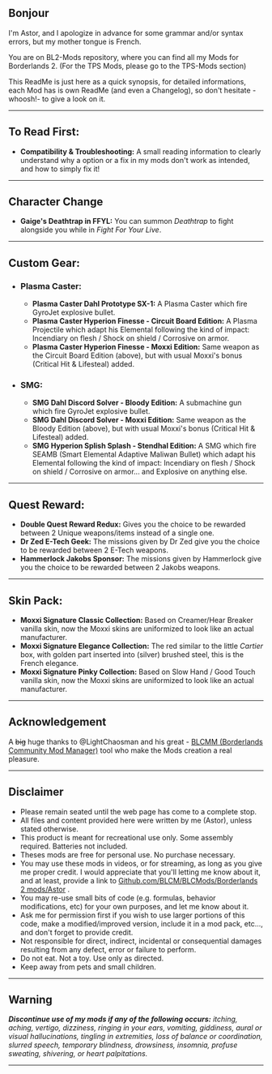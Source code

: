 ## Bonjour

I'm Astor, and I apologize in advance for some grammar and/or syntax errors, but my mother tongue is French.

You are on BL2-Mods repository, where you can find all my Mods for Borderlands 2. (For the TPS Mods, please go to the TPS-Mods section) 

This ReadMe is just here as a quick synopsis, for detailed informations, each Mod has is own ReadMe (and even a Changelog), so don't hesitate -whoosh!- to give a look on it.

* * * * *

## To Read First: 

- **Compatibility & Troubleshooting:** A small reading information to clearly understand why a option or a fix in my mods don't work as intended, and how to simply fix it!

* * * * *

## Character Change 
- **Gaige's Deathtrap in FFYL:** You can summon *Deathtrap* to fight alongside you while in *Fight For Your Live*.

* * * * *

## Custom Gear:

- ### Plasma Caster:

  - **Plasma Caster Dahl Prototype SX-1:** A Plasma Caster which fire GyroJet explosive bullet.
  - **Plasma Caster Hyperion Finesse - Circuit Board Edition:** A Plasma Projectile which adapt his Elemental following the kind of impact: Incendiary on flesh / Shock on shield / Corrosive on armor.
  - **Plasma Caster Hyperion Finesse - Moxxi Edition:** Same weapon as the Circuit Board Edition (above), but with usual Moxxi's bonus (Critical Hit & Lifesteal) added.

- ### SMG:

  - **SMG Dahl Discord Solver - Bloody Edition:** A submachine gun which fire GyroJet explosive bullet.
  - **SMG Dahl Discord Solver - Moxxi Edition:** Same weapon as the Bloody Edition (above), but with usual Moxxi's bonus (Critical Hit & Lifesteal) added.
  - **SMG Hyperion Splish Splash - Stendhal Edition:** A SMG which fire SEAMB (Smart Elemental Adaptive Maliwan Bullet) which adapt his Elemental following the kind of impact: Incendiary on flesh / Shock on shield / Corrosive on armor... and Explosive on anything else.

* * * * *
 
## Quest Reward: 
- **Double Quest Reward Redux:** Gives you the choice to be rewarded between 2 Unique weapons/items instead of a single one.
- **Dr Zed E-Tech Geek:** The missions given by Dr Zed give you the choice to be rewarded between 2 E-Tech weapons.
- **Hammerlock Jakobs Sponsor:** The missions given by Hammerlock give you the choice to be rewarded between 2 Jakobs weapons.

* * * * *

## Skin Pack: 
- **Moxxi Signature Classic Collection:** Based on Creamer/Hear Breaker vanilla skin, now the Moxxi skins are uniformized to look like an actual manufacturer.
- **Moxxi Signature Elegance Collection:** The red similar to the little _Cartier_ box, with golden part inserted into (silver) brushed steel, this is the French elegance. 
- **Moxxi Signature Pinky Collection:** Based on Slow Hand / Good Touch vanilla skin, now the Moxxi skins are uniformized to look like an actual manufacturer.

* * * * *

## Acknowledgement

A ~~big~~ huge thanks to @LightChaosman and his great - [BLCMM (Borderlands Community Mod Manager)](https://github.com/BLCM/BLCMods/wiki/Borderlands-Community-Mod-Manager) tool who make the Mods creation a real pleasure. 

* * * * *

## Disclaimer

- Please remain seated until the web page has come to a complete stop. 
- All files and content provided here were written by me (Astor), unless stated otherwise.
- This product is meant for recreational use only. Some assembly required. Batteries not included.
- Theses mods are free for personal use. No purchase necessary.
- You may use these mods in videos, or for streaming, as long as you give me proper credit. I would appreciate that you'll letting me know about it, and at least, provide a link to [Github.com/BLCM/BLCMods/Borderlands 2 mods/Astor](https://github.com/BLCM/BLCMods/tree/master/Borderlands%202%20mods/Astor) .
- You may re-use small bits of code (e.g. formulas, behavior modifications, etc) for your own purposes, and let me know about it. 
- Ask me for permission first if you wish to use larger portions of this code, make a modified/improved version, include it in a mod pack, etc..., and don't forget to provide credit.
- Not responsible for direct, indirect, incidental or consequential damages resulting from any defect, error or failure to perform.
- Do not eat. Not a toy. Use only as directed.
- Keep away from pets and small children.

* * * * *
 
## Warning 
 
_**Discontinue use of my mods if any of the following occurs:** itching, aching, vertigo, dizziness, ringing in your ears, vomiting, giddiness, aural or visual hallucinations, tingling in extremities, loss of balance or coordination, slurred speech, temporary blindness, drowsiness, insomnia, profuse sweating, shivering, or heart palpitations._

* * * * *